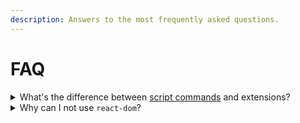 ```yaml
---
description: Answers to the most frequently asked questions.
---
```


# FAQ

<details>

<summary>What's the difference between <a href="https://github.com/raycast/script-commands">script commands</a> and extensions?</summary>

Script commands were the first way to extend Raycast. They are a simple way to execute a shell script and show some limited output in Raycast. Extensions are our next iteration to extend Raycast. While scripts can be written in pretty much any scripting language, extensions are written in TypeScript. They can show rich user interfaces like lists and forms but can also be "headless" and just run a simple script.

Extensions can be shared with our community via our Store. This makes them easy to discover and use for not so technical folks that don't have homebrew or other shell integrations on their Mac.

</details>

<details>

<summary>Why can I not use <code>react-dom</code>?</summary>

Even though you write JS/TS code, everything is rendered natively in Raycast. There isn't any HTML or CSS involved. Therefore you don't need the DOM-specific methods that the `react-dom` package provides.

Instead, we implemented a custom [reconciler](https://reactjs.org/docs/reconciliation.html) that converts your React component tree to a render tree that Raycast understands. The render tree is used natively to construct a view hierarchy that is backed by [Apple's AppKit](https://developer.apple.com/documentation/appkit/). This is similar to how [React Native](https://reactnative.dev) works.

</details>
